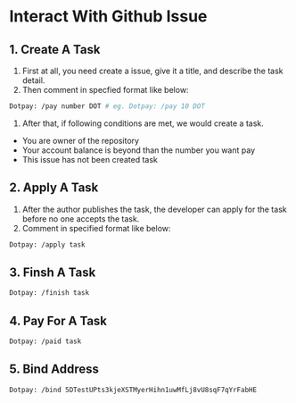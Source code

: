 # Interact With Github Issue

## 1. Create A Task

1) First at all, you need create a issue, give it a title, and describe the task detail.
2) Then comment in specfied format like below:

```bash
Dotpay: /pay number DOT # eg. Dotpay: /pay 10 DOT
```

1) After that, if following conditions are met, we would create a task.
  - You are owner of the repository
  - Your account balance is beyond than the number you want pay
  - This issue has not been created task

## 2. Apply A Task

1) After the author publishes the task, the developer can apply for the task before no one accepts the task.
2) Comment in specified format like below:

```bash
Dotpay: /apply task
```

## 3. Finsh A Task
```bash
Dotpay: /finish task
```

## 4. Pay For A Task
```bash
Dotpay: /paid task
```

## 5. Bind Address
```bash
Dotpay: /bind 5DTestUPts3kjeXSTMyerHihn1uwMfLj8vU8sqF7qYrFabHE
```